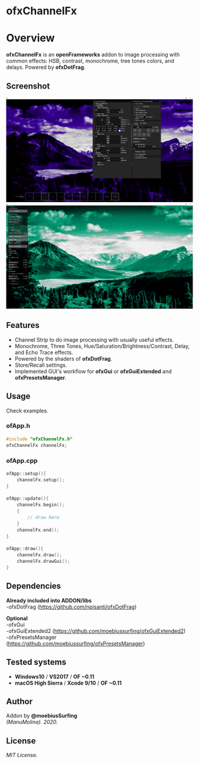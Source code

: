 ofxChannelFx
=============================

# Overview
**ofxChannelFx** is an **openFrameworks** addon to image processing with common effects: HSB, contrast, monochrome, tree tones colors, and delays.
Powered by **ofxDotFrag**.

## Screenshot
![image](/readme_images/Capture1.PNG?raw=true "image")
![image](/readme_images/Capture2.PNG?raw=true "image")

## Features
- Channel Strip to do image processing with usually useful effects.
- Monochrome, Three Tones, Hue/Saturation/Brightness/Contrast, Delay, and Echo Trace effects.
- Powered by the shaders of **ofxDotFrag**.
- Store/Recall settings.
- Implemented GUI's workflow for **ofxGui** or **ofxGuiExtended** and **ofxPresetsManager**.

## Usage
Check examples.  

### ofApp.h
```.cpp
#include "ofxChannelFx.h"
ofxChannelFx channelFx;
```

### ofApp.cpp
```.cpp
ofApp::setup(){
	channelFx.setup();
}

ofApp::update(){
	channelFx.begin();
	{
		// draw here
	}
	channelFx.end();
}

ofApp::draw(){
	channelFx.draw();
	channelFx.drawGui();
}
```

## Dependencies
**Already included into ADDON/libs**  
-ofxDotFrag (https://github.com/npisanti/ofxDotFrag)

**Optional**  
-ofxGui  
-ofxGuiExtended2 (https://github.com/moebiussurfing/ofxGuiExtended2)  
-ofxPresetsManager (https://github.com/moebiussurfing/ofxPresetsManager)  

## Tested systems
- **Windows10** / **VS2017** / **OF ~0.11**
- **macOS High Sierra** / **Xcode 9/10** / **OF ~0.11**

## Author
Addon by **@moebiusSurfing**  
*(ManuMolina). 2020.*

## License
*MIT License.*